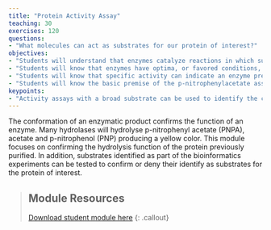 ```yaml
---
title: "Protein Activity Assay"
teaching: 30
exercises: 120
questions:
- "What molecules can act as substrates for our protein of interest?"
objectives:
- "Students will understand that enzymes catalyze reactions in which substrates are converted to products."
- "Students will know that enzymes have optima, or favored conditions, that should be considered in an assay."
- "Students will know that specific activity can indicate an enzyme preparation’s general “quality”."
- "Students will know the basic premise of the p-nitrophenylacetate assay for hydrolases."
keypoints:
- "Activity assays with a broad substrate can be used to identify the class of enzyme while specific substrates can yield more information about enzyme function."
---
```

The conformation of an enzymatic product confirms the function of an enzyme. Many hydrolases will hydrolyse p-nitrophenyl acetate (PNPA), acetate and p-nitrophenol (PNP) producing a yellow color. This module focuses on confirming the hydrolysis function of the protein previously purified. In addition, substrates identified as part of the bioinformatics experiments can be tested to confirm or deny their identify as substrates for the protein of interest.

> ## Module Resources
>[Download student module here](https://docs.google.com/document/d/1G-H0tskmSVRhC0qsDau-7-EzUcUYN8kBUHFZyBStYcs/edit?usp=sharing)
{: .callout}

